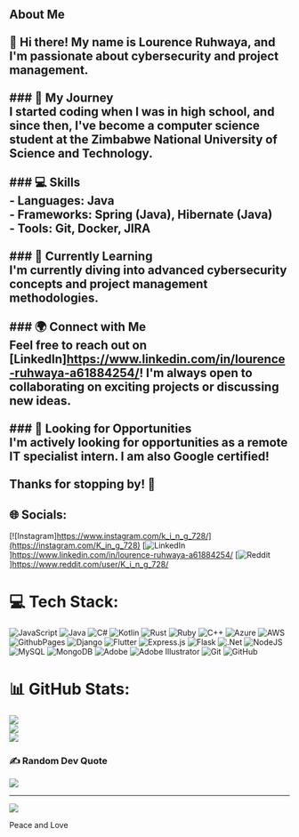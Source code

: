 
## About Me<br><br>👋 Hi there! My name is **Lourence Ruhwaya**, and I'm passionate about **cybersecurity** and **project management**.<br><br>### 🚀 My Journey<br>I started coding when I was in high school, and since then, I've become a computer science student at the **Zimbabwe National University of Science and Technology**.<br><br>### 💻 Skills<br>- **Languages:** Java<br>- **Frameworks:** Spring (Java), Hibernate (Java)<br>- **Tools:** Git, Docker, JIRA<br><br>### 🌱 Currently Learning<br>I'm currently diving into advanced cybersecurity concepts and project management methodologies.<br><br>### 🌍 Connect with Me<br>Feel free to reach out on [LinkedIn]https://www.linkedin.com/in/lourence-ruhwaya-a61884254/! I'm always open to collaborating on exciting projects or discussing new ideas.<br><br>### 🔭 Looking for Opportunities<br>I'm actively looking for opportunities as a **remote IT specialist intern**. I am also Google certified!<br><br>Thanks for stopping by! 🚀


## 🌐 Socials:
[![Instagram]https://www.instagram.com/k_i_n_g_728/](https://instagram.com/K_in_g_728) [![LinkedIn](https://img.shields.io/badge/LinkedIn-%230077B5.svg?logo=linkedin&logoColor=white)]https://www.linkedin.com/in/lourence-ruhwaya-a61884254/ [![Reddit](https://img.shields.io/badge/Reddit-%23FF4500.svg?logo=Reddit&logoColor=white)]https://www.reddit.com/user/K_i_n_g_728/

# 💻 Tech Stack:
![JavaScript](https://img.shields.io/badge/javascript-%23323330.svg?style=for-the-badge&logo=javascript&logoColor=%23F7DF1E) ![Java](https://img.shields.io/badge/java-%23ED8B00.svg?style=for-the-badge&logo=openjdk&logoColor=white) ![C#](https://img.shields.io/badge/c%23-%23239120.svg?style=for-the-badge&logo=csharp&logoColor=white) ![Kotlin](https://img.shields.io/badge/kotlin-%237F52FF.svg?style=for-the-badge&logo=kotlin&logoColor=white) ![Rust](https://img.shields.io/badge/rust-%23000000.svg?style=for-the-badge&logo=rust&logoColor=white) ![Ruby](https://img.shields.io/badge/ruby-%23CC342D.svg?style=for-the-badge&logo=ruby&logoColor=white) ![C++](https://img.shields.io/badge/c++-%2300599C.svg?style=for-the-badge&logo=c%2B%2B&logoColor=white) ![Azure](https://img.shields.io/badge/azure-%230072C6.svg?style=for-the-badge&logo=microsoftazure&logoColor=white) ![AWS](https://img.shields.io/badge/AWS-%23FF9900.svg?style=for-the-badge&logo=amazon-aws&logoColor=white) ![GithubPages](https://img.shields.io/badge/github%20pages-121013?style=for-the-badge&logo=github&logoColor=white) ![Django](https://img.shields.io/badge/django-%23092E20.svg?style=for-the-badge&logo=django&logoColor=white) ![Flutter](https://img.shields.io/badge/Flutter-%2302569B.svg?style=for-the-badge&logo=Flutter&logoColor=white) ![Express.js](https://img.shields.io/badge/express.js-%23404d59.svg?style=for-the-badge&logo=express&logoColor=%2361DAFB) ![Flask](https://img.shields.io/badge/flask-%23000.svg?style=for-the-badge&logo=flask&logoColor=white) ![.Net](https://img.shields.io/badge/.NET-5C2D91?style=for-the-badge&logo=.net&logoColor=white) ![NodeJS](https://img.shields.io/badge/node.js-6DA55F?style=for-the-badge&logo=node.js&logoColor=white) ![MySQL](https://img.shields.io/badge/mysql-4479A1.svg?style=for-the-badge&logo=mysql&logoColor=white) ![MongoDB](https://img.shields.io/badge/MongoDB-%234ea94b.svg?style=for-the-badge&logo=mongodb&logoColor=white) ![Adobe](https://img.shields.io/badge/adobe-%23FF0000.svg?style=for-the-badge&logo=adobe&logoColor=white) ![Adobe Illustrator](https://img.shields.io/badge/adobe%20illustrator-%23FF9A00.svg?style=for-the-badge&logo=adobe%20illustrator&logoColor=white) ![Git](https://img.shields.io/badge/git-%23F05033.svg?style=for-the-badge&logo=git&logoColor=white) ![GitHub](https://img.shields.io/badge/github-%23121011.svg?style=for-the-badge&logo=github&logoColor=white)
# 📊 GitHub Stats:
![](https://github-readme-stats.vercel.app/api?username=Anotida28&theme=dark&hide_border=false&include_all_commits=false&count_private=false)<br/>
![](https://github-readme-streak-stats.herokuapp.com/?user=Anotida28&theme=dark&hide_border=false)<br/>
![](https://github-readme-stats.vercel.app/api/top-langs/?username=Anotida28&theme=dark&hide_border=false&include_all_commits=false&count_private=false&layout=compact)

### ✍️ Random Dev Quote
![](https://quotes-github-readme.vercel.app/api?type=horizontal&theme=radical)

---
[![](https://visitcount.itsvg.in/api?id=Anotida28&icon=0&color=0)](https://visitcount.itsvg.in)


Peace and Love
